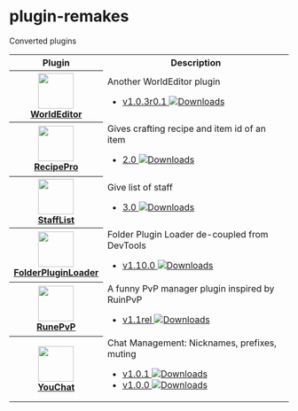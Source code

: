 # plugin-remakes

Converted plugins

<table>
<tr><th>Plugin</th><th>Description</th></tr>
<!---------------------------------------------------------------------->
<tr>
  <th>
    <a href="https://github.com/alejandroliu/plugin-remakes/tree/master/WorldEditor">
      <img src="https://raw.githubusercontent.com/alejandroliu/plugin-remakes/master/Media/WorldEditor-icon.png" style="width:64px;height:64px" width="64" height="64"/>
      <br/>
      WorldEditor
    </a>
  </th>
  <td>
    Another WorldEditor plugin
    <ul>
      <li>
	<a href="https://github.com/alejandroliu/bad-plugins/releases/tag/WorldEditor-1.0.3r0.1" title="Downloads">v1.0.3r0.1
	  <img src="https://raw.githubusercontent.com/alejandroliu/plugin-remakes/master/Media/download-icon.png" alt="Downloads"/></a>
      </li>
    </ul>
  </td>
</tr>

<!---------------------------------------------------------------------->
<tr>
  <th>
    <a href="https://github.com/alejandroliu/plugin-remakes/tree/master/RecipePro">
      <img src="https://raw.githubusercontent.com/alejandroliu/plugin-remakes/master/Media/resource_icon.png" style="width:64px;height:64px" width="64" height="64"/>
      <br/>
      RecipePro
    </a>
  </th>
  <td>
    Gives crafting recipe and item id of an item
    <ul>
      <li>
	<a href="https://github.com/alejandroliu/plugin-remakes/releases/tag/RecipePro-2.0" title="Downloads">2.0
	  <img src="https://raw.githubusercontent.com/alejandroliu/plugin-remakes/master/Media/download-icon.png" alt="Downloads"/></a>
      </li>
    </ul>
  </td>
</tr>

<!---------------------------------------------------------------------->
<tr>
  <th>
    <a href="https://github.com/alejandroliu/plugin-remakes/tree/master/StaffList/">
      <img src="https://raw.githubusercontent.com/alejandroliu/plugin-remakes/master/Media/resource_icon.png" style="width:64px;height:64px" width="64" height="64"/>
      <br/>
      StaffList
    </a>
  </th>
  <td>
    Give list of staff
    <ul>
      <li>
	<a href="https://github.com/alejandroliu/plugin-remakes/releases/tag/StaffList-3.0" title="Downloads">3.0
	  <img src="https://raw.githubusercontent.com/alejandroliu/plugin-remakes/master/Media/download-icon.png" alt="Downloads"/></a>
      </li>
    </ul>
  </td>
</tr>


<!---------------------------------------------------------------------->
<tr>
  <th>
    <a href="https://github.com/alejandroliu/plugin-remakes/tree/master/FolderPluginLoader/">
      <img src="https://raw.githubusercontent.com/alejandroliu/plugin-remakes/master/Media/folder-icon.png" style="width:64px;height:64px" width="64" height="64"/>
      <br/>
      FolderPluginLoader
    </a>
  </th>
  <td>
    Folder Plugin Loader de-coupled from DevTools
    <ul>
      <li>
	<a href="https://github.com/alejandroliu/plugin-remakes/releases/tag/FolderPluginLoader-1.10.0" title="Downloads">v1.10.0
	  <img src="https://raw.githubusercontent.com/alejandroliu/plugin-remakes/master/Media/download-icon.png" alt="Downloads"/></a>
      </li>
    </ul>
  </td>
</tr>
<!---------------------------------------------------------------------->
<tr>
  <th>
    <a href="https://github.com/alejandroliu/plugin-remakes/tree/master/RunePvP">
      <img src="https://raw.githubusercontent.com/alejandroliu/plugin-remakes/master/Media/Iron_Sword.png" style="width:64px;height:64px" width="64" height="64"/>
      <br/>
      RunePvP
    </a>
  </th>
  <td>
    A funny PvP manager plugin inspired by RuinPvP
    <ul>
      <li>
	<a href="https://github.com/alejandroliu/bad-plugins/releases/tag/RunePvP-1.1rel" title="Downloads">v1.1rel 
	  <img src="https://raw.githubusercontent.com/alejandroliu/plugin-remakes/master/Media/download-icon.png" alt="Downloads"/></a>
      </li>
    </ul>
  </td>
</tr>
<!---------------------------------------------------------------------->
<tr>
  <th>
    <a href="https://github.com/alejandroliu/plugin-remakes/tree/master/YouChat">
      <img src="https://raw.githubusercontent.com/alejandroliu/plugin-remakes/master/Media/Chat-icon.png" style="width:64px;height:64px" width="64" height="64"/>
      <br/>
      YouChat
    </a>
  </th>
  <td>
    Chat Management: Nicknames, prefixes, muting
    <ul>
      <li>
	<a href="https://github.com/alejandroliu/plugin-remakes/releases/tag/YouChat-1.0.1" title="Downloads">v1.0.1
	  <img src="https://raw.githubusercontent.com/alejandroliu/plugin-remakes/master/Media/download-icon.png" alt="Downloads"/></a>
      </li>
      <li>
	<a href="https://github.com/alejandroliu/plugin-remakes/releases/tag/YouChat-1.0.0" title="Downloads">v1.0.0
	  <img src="https://raw.githubusercontent.com/alejandroliu/plugin-remakes/master/Media/download-icon.png" alt="Downloads"/></a>
      </li>
    </ul>
  </td>
</tr>


</table>
